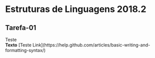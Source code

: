 <h1>Estruturas de Linguagens 2018.2</h1> 
<h2>Tarefa-01</h2> 
Teste<br/><strong>Texto</strong>
[Teste Link](https://help.github.com/articles/basic-writing-and-formatting-syntax/)

